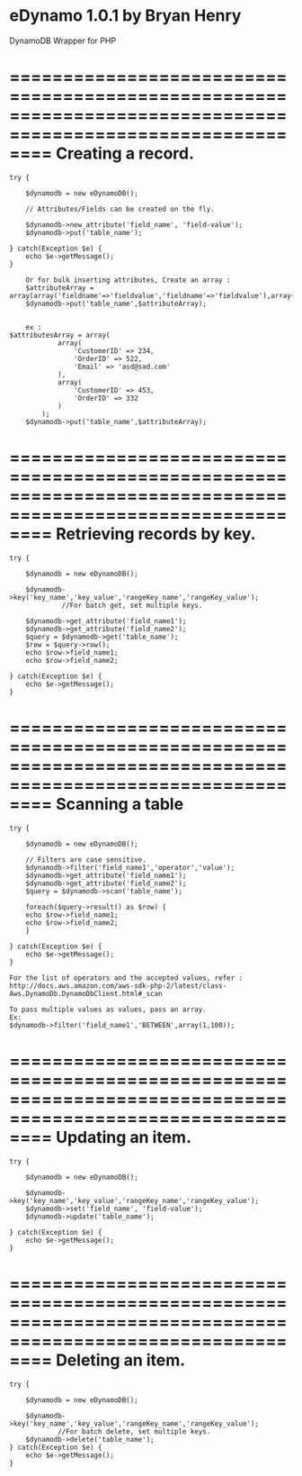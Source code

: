 eDynamo 1.0.1 by Bryan Henry
=======     

DynamoDB Wrapper for PHP


============================================================================================================
Creating a record.
============================================================================================================


	try {
	
		$dynamodb = new eDynamoDB();
		
		// Attributes/Fields can be created on the fly.

		$dynamodb->new_attribute('field_name', 'field-value');
		$dynamodb->put('table_name');

	} catch(Exception $e) {
		echo $e->getMessage();
	} 

        Or for bulk inserting attributes, Create an array : 
        $attributeArray = array(array('fieldname'=>'fieldvalue','fieldname'=>'fieldvalue'),array('fieldname'=>'fieldvalue','fieldname'=>'fieldvalue')); 
        $dynamodb->put('table_name',$attributeArray);


        ex : 
	$attributesArray = array(
                array(
                    'CustomerID' => 234,
                    'OrderID' => 522,
                    'Email' => 'asd@sad.com'
                ),
                array(
                    'CustomerID' => 453,
                    'OrderID' => 332
                )
            );
        $dynamodb->put('table_name',$attributeArray);

        

============================================================================================================
Retrieving records by key.
============================================================================================================


	try {
	
		$dynamodb = new eDynamoDB();
		
		$dynamodb->key('key_name','key_value','rangeKey_name','rangeKey_value'); 
                 //For batch get, set multiple keys.

		$dynamodb->get_attribute('field_name1');
		$dynamodb->get_attribute('field_name2');
		$query = $dynamodb->get('table_name');
 		$row = $query->row();
  		echo $row->field_name1;
  		echo $row->field_name2;

	} catch(Exception $e) {
		echo $e->getMessage();
	} 

============================================================================================================
Scanning a table
============================================================================================================



	try {
	
		$dynamodb = new eDynamoDB();
		
		// Filters are case sensitive.
		$dynamodb->filter('field_name1','operator','value');
		$dynamodb->get_attribute('field_name1');
		$dynamodb->get_attribute('field_name2');
		$query = $dynamodb->scan('table_name');

 		foreach($query->result() as $row) {
  		echo $row->field_name1;
  		echo $row->field_name2;
	 	}

	} catch(Exception $e) {
		echo $e->getMessage();
	} 

    For the list of operators and the accepted values, refer :
    http://docs.aws.amazon.com/aws-sdk-php-2/latest/class-Aws.DynamoDb.DynamoDbClient.html#_scan

    To pass multiple values as values, pass an array.
    Ex: 
    $dynamodb->filter('field_name1','BETWEEN',array(1,100));

============================================================================================================
Updating an item.
============================================================================================================



	try {
	
		$dynamodb = new eDynamoDB();
		 
		$dynamodb->key('key_name','key_value','rangeKey_name','rangeKey_value'); 
		$dynamodb->set('field_name', 'field-value');
		$dynamodb->update('table_name');

	} catch(Exception $e) {
		echo $e->getMessage();
	}
	
	 
============================================================================================================
Deleting an item.
============================================================================================================

	try { 
	
		$dynamodb = new eDynamoDB();
		
		$dynamodb->key('key_name','key_value','rangeKey_name','rangeKey_value'); 
                //For batch delete, set multiple keys.
		$dynamodb->delete('table_name');
	} catch(Exception $e) {
		echo $e->getMessage();
	} 
 

